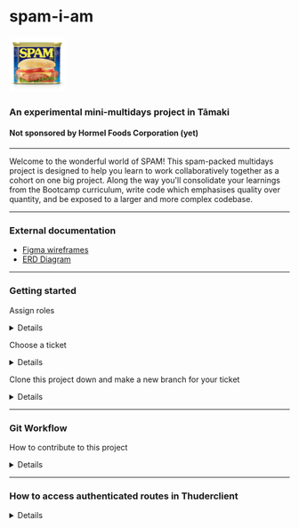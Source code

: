 # spam-i-am 
<img src="./public/images/hero_images/spam_classic_text.png" alt="A beautiful classic can of SPAM" style="width: 100px;"/>

### An experimental mini-multidays project in Tāmaki
#### Not sponsored by Hormel Foods Corporation (yet)

-----

Welcome to the wonderful world of SPAM! This spam-packed multidays project is designed to help you learn to work collaboratively together as a cohort on one big project. Along the way you'll consolidate your learnings from the Bootcamp curriculum, write code which emphasises quality over quantity, and be exposed to a larger and more complex codebase. 

---

### External documentation 

- [Figma wireframes](https://www.figma.com/design/vuRQXZ9V8QIMZPrJ3oKrpf/SPAM?node-id=0-1)
- [ERD Diagram](https://github.com/dev-academy-challenges/spam-i-am/blob/main/resources/ERD-diagram.png) 

---

### Getting started 

Assign roles 
<details>

  - Git Lead (at least two people sharing this role)
  - Vibes Lead
  - Scrum master (will organise and lead a standup on Friday, and the retro at the end of Friday)
  - Frontend Lead (can help to make overarching decisions on the FE)
  - Backend Lead (can help to make overarching decisions on the BE)

For any Product Owner decisions, please speak to a facilitator and consult the Figma wireframes. 
    
</details>

Choose a ticket 
<details>
  <p>Go to the Project Board in the Projects tab of this repo to find the tickets, each of which are connected to an issue. Once you and your pair have found a ticket you want to work on, please assign yourselves to that ticket so everyone else knows you've taken it. Remember to drag your ticket to the 'In progress' column on the board.</p>
</details>

Clone this project down and make a new branch for your ticket 
<details>
  
``` 
  npm i 
  gco -b "Ticket no/Ticket name"
  npm run knex migrate:latest
  npm run knex seed:run
  nrd
```

</details>

---

### Git Workflow 
How to contribute to this project 
<details>
  <p>The main branch will be protected, which means you can't just push to main! Here's what we recommend for your workflow:</p>
  
  - Make changes to your own branch, and commit and push to Github 
  - Commit frequently 
  - When you've finished your ticket and are ready to merge your branch into main, ensure all your latest changes are pushed up to Github and raise a pull request. Go and ask a Git Lead to take a look at your PR and help you merge it into main. We strongly recommend you all sit down together to do this.
  - Remember to close the issue associated with your ticket, and drag your ticket to 'Done' on the project board!
  - Let everyone know they need to pull from main in their branches after they finish saving and committing their own work. 
</details>

---
### How to access authenticated routes in Thuderclient 
<details>
  
#### Getting an access token

Suppose, you've created a new user called hello@example.com and the password is abc_123 and you want to generate an access token for this user so that you can test your server-side routes.

- Open Thunderclient and fill in the following information:

- URL: **POST** `https://spam-matai-2024.au.auth0.com/oauth/token`
- **_For THUNDERCLIENT:_** Change the body to `Form-encode` and fill the following key/value pairs:

| key           | value                                           |
| ------------- | ----------------------------------------------- |
| audience      | https://spam/api                                |
| grant_type    | password                                        |
| client_id     | Wq4NM9ebbHVPGT6KHd3nq5EVeWwWHT5c                |
| client_secret | qVm4XnE1vIwHrmYLhjnNc1ujQb-YNa1XDd4WuxfMtJAyN9uftsIge3eVYoNDA_dK |
| username      | username for that user (e.g. `fake-user@example.org`) |
| password      | and the password for that user (e.g `fakeUser5000!`)  |

**NOTE**: access tokens expire after 24 hours, and you will need to generate a new token by using the same endpoint with the values from above.
It's a good idea to keep the HTTP request in Thunderclient because you'll need it for later.
</details>

